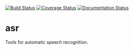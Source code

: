 [![Build Status](https://travis-ci.org/MartinThoma/asr.svg?branch=master)](https://travis-ci.org/MartinThoma/asr)
[![Coverage Status](https://img.shields.io/coveralls/MartinThoma/asr.svg)](https://coveralls.io/r/MartinThoma/asr?branch=master)
[![Documentation Status](https://readthedocs.org/projects/asr/badge/?version=latest)](https://pythonhosted.org/asr)

asr
===

Tools for automatic speech recognition.
